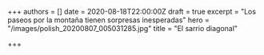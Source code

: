 +++
authors = []
date = 2020-08-18T22:00:00Z
draft = true
excerpt = "Los paseos por la montaña tienen sorpresas inesperadas"
hero = "/images/polish_20200807_005031285.jpg"
title = "El sarrio diagonal"

+++

